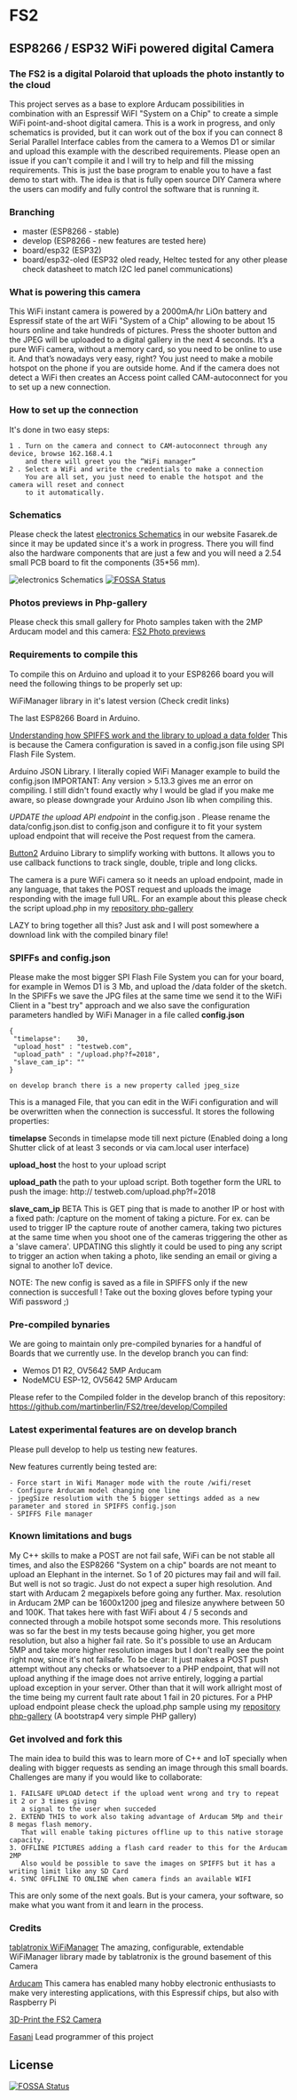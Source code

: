 # FS2
## ESP8266 / ESP32 WiFi powered digital Camera

### The FS2 is a digital Polaroid that uploads the photo instantly to the cloud
This project serves as a base to explore Arducam possibilities in combination with an Espressif WiFI "System on a Chip" to create a simple WiFi point-and-shoot digital camera.
This is a work in progress, and only schematics is provided, but it can work out of the box if you can connect 8 Serial Parallel Interface cables from the camera to a Wemos D1 or similar and upload this example with the described requirements. Please open an issue if you can't compile it and I will try to help and fill the missing requirements.
This is just the base program to enable you to have a fast demo to start with. The idea is that is fully open source DIY Camera where the users can modify and fully control the software that is running it. 

### Branching 

  * master (ESP8266 - stable)
  * develop (ESP8266 - new features are tested here)
  * board/esp32 (ESP32)
  * board/esp32-oled (ESP32 oled ready, Heltec tested for any other please check datasheet to match I2C led panel communications)

### What is powering this camera
This WiFi instant camera is powered by a 2000mA/hr LiOn battery and Espressif state of the art WiFi "System of a Chip" allowing to be about 15 hours online and take hundreds of pictures.
Press the shooter button and the JPEG will be uploaded to a digital gallery in the next 4 seconds. It’s a pure WiFi camera, without a memory card, so you need to be online to use it. And that’s nowadays very easy, right? You just need to make a mobile hotspot on the phone if you are outside home. And if the camera does not detect a WiFi then creates an Access point called CAM-autoconnect for you to set up a new connection. 

### How to set up the connection
It's done in two easy steps:

    1 . Turn on the camera and connect to CAM-autoconnect through any device, browse 162.168.4.1 
        and there will greet you the “WiFi manager”
    2 . Select a WiFi and write the credentials to make a connection
        You are all set, you just need to enable the hotspot and the camera will reset and connect
        to it automatically.

### Schematics
Please check the latest [electronics Schematics](https://fasarek.de/fs2-digital-camera.php) in our website Fasarek.de since it may be updated since it's a work in progress. There you will find also the hardware components that are just a few and you will need a 2.54 small PCB board to fit the components (35*56 mm).

![electronics Schematics](https://fasarek.de/assets/fs2/Schematic_FS2-Camera_FS2_201810.png)
[![FOSSA Status](https://app.fossa.io/api/projects/git%2Bgithub.com%2Fmartinberlin%2FFS2.svg?type=shield)](https://app.fossa.io/projects/git%2Bgithub.com%2Fmartinberlin%2FFS2?ref=badge_shield)

### Photos previews in Php-gallery
Please check this small gallery for Photo samples taken with the 2MP Arducam model and this camera:
[FS2 Photo previews](https://fasarek.de/php-gallery/gallery/index.php)

### Requirements to compile this
To compile this on Arduino and upload it to your ESP8266 board you will need the following things to be properly set up:

   WiFiManager library in it's latest version (Check credit links)

   The last ESP8266 Board in Arduino.

   [Understanding how SPIFFS work and the library to upload a data folder](http://esp8266.github.io/Arduino/versions/2.0.0/doc/filesystem.html) This is because the Camera configuration is saved in a config.json file using SPI Flash File System.
   
   Arduino JSON Library. I literally copied WiFi Manager example to build the config.json
   IMPORTANT: Any version > 5.13.3 gives me an error on compiling. I still didn't found exactly why I would be glad if you make me aware, so please downgrade your Arduino Json lib when compiling this.

   *UPDATE the upload API endpoint* in the config.json . Please rename the data/config.json.dist to config.json and configure it to fit your system upload endpoint that will receive the Post request from the camera.

   [Button2](https://github.com/LennartHennigs/Button2) Arduino Library to simplify working with buttons. It allows you to use callback functions to track single, double, triple and long clicks.

   The camera is a pure WiFi camera so it needs an upload endpoint, made in any language, that takes the POST request and uploads the image responding with the image full URL. For an example about this please check the script upload.php in my [repository php-gallery](https://github.com/martinberlin/php-gallery)
   
   LAZY to bring together all this?
   Just ask and I will post somewhere a download link with the compiled binary file!

### SPIFFs and config.json

Please make the most bigger SPI Flash File System you can for your board, for example in Wemos D1 is 3 Mb, and upload the /data folder of the sketch. In the SPIFFs we save the JPG files at the same time we send it to the WiFi Client in a "best try" approach and we also save the configuration parameters handled by WiFi Manager in a file called **config.json** 

    {
     "timelapse":    30,
     "upload_host" : "testweb.com",
     "upload_path" : "/upload.php?f=2018",
     "slave_cam_ip": ""
    }
    
    on develop branch there is a new property called jpeg_size 

This is a managed File, that you can edit in the WiFi configuration and will be overwritten when the connection is successful. It stores the following properties:

**timelapse**  Seconds in timelapse mode till next picture (Enabled doing a long Shutter click of at least 3 seconds or via cam.local user interface)

**upload_host** the host to your upload script

**upload_path** the path to your upload script. Both together form the URL to push the image: http:// testweb.com/upload.php?f=2018

**slave_cam_ip**  BETA This is GET ping that is made to another IP or host with a fixed path: /capture on the moment of taking a picture. For ex. can be used to trigger IP the capture route of another camera, taking two pictures at the same time when you shoot one of the cameras triggering the other as a 'slave camera'. UPDATING this slightly it could be used to ping any script to trigger an action when taking a photo, like sending an email or giving a signal to another IoT device.

NOTE: The new config is saved as a file in SPIFFS only if the new connection is succesfull ! Take out the boxing gloves before typing your Wifi password ;)

### Pre-compiled bynaries

We are going to maintain only pre-compiled bynaries for a handful of Boards that we currently use. In the develop branch you can find:

   - Wemos D1 R2, OV5642 5MP Arducam 
   - NodeMCU ESP-12, OV5642 5MP Arducam 
   
Please refer to the Compiled folder in the develop branch of this repository:
https://github.com/martinberlin/FS2/tree/develop/Compiled

### Latest experimental features are on develop branch
Please pull develop to help us testing new features.

New features currently being tested are:

    - Force start in Wifi Manager mode with the route /wifi/reset
    - Configure Arducam model changing one line
    - jpegSize resolutiom with the 5 bigger settings added as a new parameter and stored in SPIFFS config.json
    - SPIFFS File manager

### Known limitations and bugs
My C++ skills to make a POST are not fail safe, WiFi can be not stable all times, and also the ESP8266 "System on a chip" boards are not meant to upload an Elephant in the internet. So 1 of 20 pictures may fail and will fail.
But well is not so tragic. Just do not expect a super high resolution. And start with Arducam 2 megapixels before going any further.
Max. resolution in Arducam 2MP can be 1600x1200 jpeg and filesize anywhere between 50 and 100K.
That takes here with fast WiFi about 4 / 5 seconds and connected through a mobile hotspot some seconds more. This resolutions was so far the best in my tests because going higher, you get more resolution, but also a higher fail rate. So it's possible to use an Arducam 5MP and take more higher resolution images but I don't really see the point right now, since it's not failsafe. 
To be clear: It just makes a POST push attempt without any checks or whatsoever to a PHP endpoint, that will not upload anything if the image does not arrive entirely, logging a partial upload exception in your server. Other than that it will work allright most of the time being my current fault rate about 1 fail in 20 pictures. 
For a PHP upload endpoint please check the upload.php sample using my 
[repository php-gallery](https://github.com/martinberlin/php-gallery) (A bootstrap4 very simple PHP gallery)

### Get involved and fork this

The main idea to build this was to learn more of C++ and IoT specially when dealing with bigger requests as sending an image through this small boards. Challenges are many if you would like to collaborate:

    1. FAILSAFE UPLOAD detect if the upload went wrong and try to repeat it 2 or 3 times giving
       a signal to the user when succeded
    2. EXTEND THIS to work also taking advantage of Arducam 5Mp and their 8 megas flash memory. 
       That will enable taking pictures offline up to this native storage capacity.
    3. OFFLINE PICTURES adding a flash card reader to this for the Arducam 2MP
       Also would be possible to save the images on SPIFFS but it has a writing limit like any SD Card
    4. SYNC OFFLINE TO ONLINE when camera finds an available WIFI
    
This are only some of the next goals. But is your camera, your software, so make what you want from it and learn in the process.

### Credits

[tablatronix WiFiManager](https://github.com/tzapu/WiFiManager) The amazing, configurable, extendable WiFiManager library made by tablatronix is the ground basement of this Camera

[Arducam](http://www.arducam.com) This camera has enabled many hobby electronic enthusiasts to make very interesting applications, with this Espressif chips, but also with Raspberry Pi

[3D-Print the FS2 Camera](https://www.thingiverse.com/thing:3135141) 

[Fasani](https://fasani.de) Lead programmer of this project


## License
[![FOSSA Status](https://app.fossa.io/api/projects/git%2Bgithub.com%2Fmartinberlin%2FFS2.svg?type=large)](https://app.fossa.io/projects/git%2Bgithub.com%2Fmartinberlin%2FFS2?ref=badge_large)
